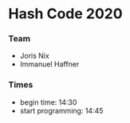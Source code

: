 # Hash Code 2020

### Team
 * Joris Nix
 * Immanuel Haffner


### Times

* begin time: 14:30
* start programming: 14:45
